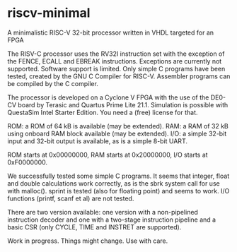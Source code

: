 # riscv-minimal
A minimalistic RISC-V 32-bit processor written in VHDL targeted for an FPGA

The RISV-C processor uses the RV32I instruction set with the
exception of the FENCE, ECALL and EBREAK instructions.
Exceptions are currently not supported.
Software support is limited. Only simple C programs have
been tested, created by the GNU C Compiler for
RISC-V. Assembler programs can be compiled by the C compiler.

The processor is developed on a Cyclone V FPGA with the use
of the DE0-CV board by Terasic and Quartus Prime Lite 21.1.
Simulation is possible with QuestaSim Intel Starter Edition.
You need a (free) license for that.

ROM: a ROM of 64 kB is available (may be extended).
RAM: a RAM of 32 kB using onboard RAM block available (may be extended).
I/O: a simple 32-bit input and 32-bit output is available, as
is a simple 8-bit UART.

ROM starts at 0x00000000, RAM starts at 0x20000000, I/O starts
at 0xF0000000.

We successfully tested some simple C programs. It seems that
integer, float and double calculations work correctly, as is
the sbrk system call for use with malloc(). sprint is tested
(also for floating point) and seems to work. I/O functions
(printf, scanf et al) are not tested.

There are two version available: one version with a non-pipelined
instruction decoder and one with a two-stage instruction
pipeline and a basic CSR (only CYCLE, TIME and INSTRET are supported).

Work in progress. Things might change. Use with care.

